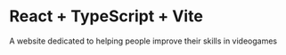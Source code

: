 # React + TypeScript + Vite

A website dedicated to helping people improve their skills in videogames